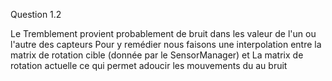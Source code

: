 Question 1.2

  Le Tremblement provient probablement de bruit dans les valeur de l'un ou l'autre des capteurs
  Pour y remédier nous faisons une interpolation entre la matrix de rotation cible (donnée par le SensorManager)
  et La matrix de rotation actuelle ce qui permet adoucir les mouvements du au bruit
